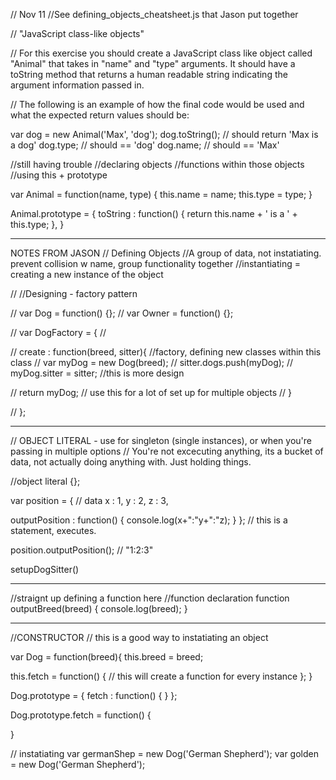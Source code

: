 // Nov 11
//See defining_objects_cheatsheet.js that Jason put together

// "JavaScript class-like objects"

// For this exercise you should create a JavaScript class like object called "Animal" that takes in "name" and "type" arguments. It should have a toString method that returns a human readable string indicating the argument information passed in.

// The following is an example of how the final code would be used and what the expected return values should be:

var dog = new Animal('Max', 'dog');
dog.toString(); // should return 'Max is a dog'
dog.type; // should == 'dog'
dog.name; // should == 'Max'


//still having trouble 
//declaring objects
//functions within those objects
//using this + prototype 

var Animal = function(name, type) {
  this.name = name;
  this.type = type;
}

Animal.prototype = {
  toString : function() {
    return this.name + ' is a ' + this.type;
  },
}


----
NOTES FROM JASON 
// Defining Objects 
//A group of data, not instatiating. prevent collision w name, group functionality together 
//instantiating = creating a new instance of the object 



// //Designing - factory pattern

// var Dog = function() {};
// var Owner = function() {}; 

// var DogFactory = { // 

//   create : function(breed, sitter){ //factory, defining new classes within this class 
//     var myDog = new Dog(breed);
//     sitter.dogs.push(myDog);
//     myDog.sitter = sitter; //this is more design 

//     return myDog; // use this for a lot of set up for multiple objects 
//   }

// };

----

// OBJECT LITERAL - use for singleton (single instances), or when you're passing in multiple options 
// You're not excecuting anything, its a bucket of data, not actually doing anything with. Just holding things. 

//object literal 
{}; 

var position = {
  // data 
  x : 1,
  y : 2,
  z : 3,

  outputPosition : function() {
    console.log(x+":"y+":"z);
  }
}; // this is a statement, executes.

position.outputPosition(); // "1:2:3"





setupDogSitter()




------------------------

//straignt up defining a function here 
//function declaration
function outputBreed(breed) {
  console.log(breed);
}

---------------------
//CONSTRUCTOR
// this is a good way to instatiating an object

var Dog = function(breed){
  this.breed = breed;

  this.fetch = function() {
    // this will create a function for every instance 
  };
}



Dog.prototype = {
  fetch : function() {
  }
};

Dog.prototype.fetch = function() {

}


// instatiating
var germanShep = new Dog('German Shepherd');
var golden = new Dog('German Shepherd');


